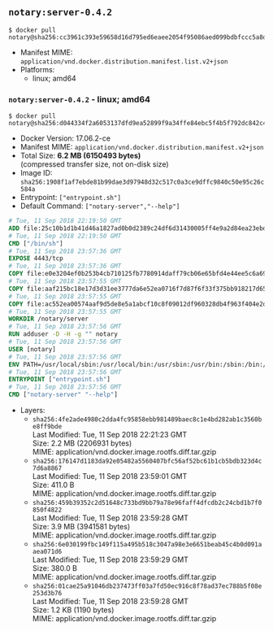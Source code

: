 ## `notary:server-0.4.2`

```console
$ docker pull notary@sha256:cc3961c393e59658d16d795ed6eaee2054f95086aed099bdbfccc5a8db14c696
```

-	Manifest MIME: `application/vnd.docker.distribution.manifest.list.v2+json`
-	Platforms:
	-	linux; amd64

### `notary:server-0.4.2` - linux; amd64

```console
$ docker pull notary@sha256:d044334f2a6053137dfd9ea52899f9a34ffe84ebc5f4b5f792dc842c42a97810
```

-	Docker Version: 17.06.2-ce
-	Manifest MIME: `application/vnd.docker.distribution.manifest.v2+json`
-	Total Size: **6.2 MB (6150493 bytes)**  
	(compressed transfer size, not on-disk size)
-	Image ID: `sha256:1908f1af7ebde81b99dae3d97948d32c517c0a3ce9dffc9840c50e95c26c584a`
-	Entrypoint: `["entrypoint.sh"]`
-	Default Command: `["notary-server","--help"]`

```dockerfile
# Tue, 11 Sep 2018 22:19:50 GMT
ADD file:25c10b1d1b41d46a1827ad0b0d2389c24df6d31430005ff4e9a2d84ea23ebd42 in / 
# Tue, 11 Sep 2018 22:19:50 GMT
CMD ["/bin/sh"]
# Tue, 11 Sep 2018 23:57:36 GMT
EXPOSE 4443/tcp
# Tue, 11 Sep 2018 23:57:36 GMT
COPY file:e0e3204ef0b253b4cb710125fb7780914daff79cb06e65bfd4e44ee5c6a69a75 in /notary/server/ 
# Tue, 11 Sep 2018 23:57:55 GMT
COPY file:aaf215bc18e17d3d31ee3777da6e52ea0716f7d87f6f33f375bb918217d65f6a in /notary/server/ 
# Tue, 11 Sep 2018 23:57:55 GMT
COPY file:ac552ea00574aaf9d5de8e5a1abcf10c8f09012df960328db4f963f404e2d409 in /notary/server/ 
# Tue, 11 Sep 2018 23:57:55 GMT
WORKDIR /notary/server
# Tue, 11 Sep 2018 23:57:56 GMT
RUN adduser -D -H -g "" notary
# Tue, 11 Sep 2018 23:57:56 GMT
USER [notary]
# Tue, 11 Sep 2018 23:57:56 GMT
ENV PATH=/usr/local/sbin:/usr/local/bin:/usr/sbin:/usr/bin:/sbin:/bin:/notary/server
# Tue, 11 Sep 2018 23:57:56 GMT
ENTRYPOINT ["entrypoint.sh"]
# Tue, 11 Sep 2018 23:57:56 GMT
CMD ["notary-server" "--help"]
```

-	Layers:
	-	`sha256:4fe2ade4980c2dda4fc95858ebb981489baec8c1e4bd282ab1c3560be8ff9bde`  
		Last Modified: Tue, 11 Sep 2018 22:21:23 GMT  
		Size: 2.2 MB (2206931 bytes)  
		MIME: application/vnd.docker.image.rootfs.diff.tar.gzip
	-	`sha256:176147d1183da92e05482a5560407bfc56af52bc61b1cb5bdb323d4c7d6a8867`  
		Last Modified: Tue, 11 Sep 2018 23:59:01 GMT  
		Size: 411.0 B  
		MIME: application/vnd.docker.image.rootfs.diff.tar.gzip
	-	`sha256:459b39352c2d51648c733bd9bb79a78e96faff4dfcdb2c24cbd1b7f0850f4822`  
		Last Modified: Tue, 11 Sep 2018 23:59:28 GMT  
		Size: 3.9 MB (3941581 bytes)  
		MIME: application/vnd.docker.image.rootfs.diff.tar.gzip
	-	`sha256:6e030199fbc149f115a495b518c3047a98e3e6651beab45c4b0d091aaea071d6`  
		Last Modified: Tue, 11 Sep 2018 23:59:29 GMT  
		Size: 380.0 B  
		MIME: application/vnd.docker.image.rootfs.diff.tar.gzip
	-	`sha256:01cae25a91046db237473ff03a7fd50ec916c8f78ad37ec788b5f08e253d3b76`  
		Last Modified: Tue, 11 Sep 2018 23:59:28 GMT  
		Size: 1.2 KB (1190 bytes)  
		MIME: application/vnd.docker.image.rootfs.diff.tar.gzip
